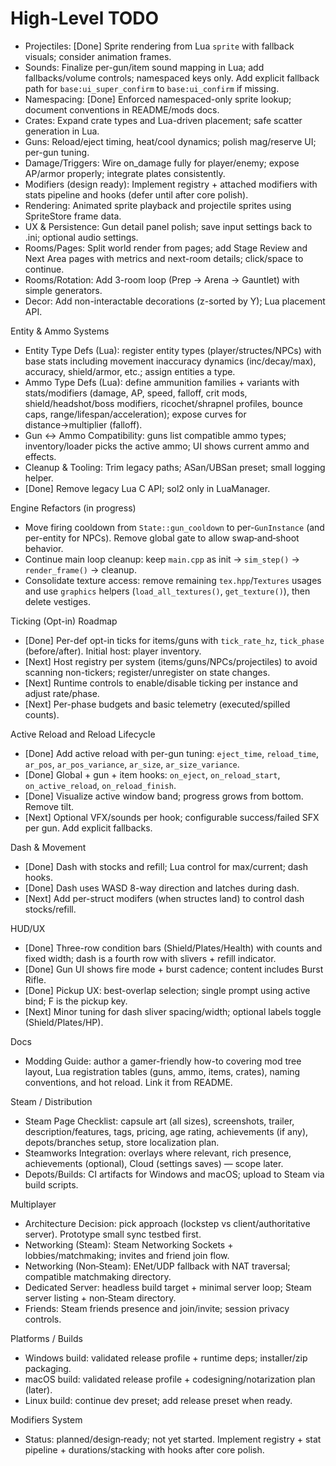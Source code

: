 High-Level TODO
===============

- Projectiles: [Done] Sprite rendering from Lua `sprite` with fallback visuals; consider animation frames.
- Sounds: Finalize per-gun/item sound mapping in Lua; add fallbacks/volume controls; namespaced keys only. Add explicit fallback path for `base:ui_super_confirm` to `base:ui_confirm` if missing.
- Namespacing: [Done] Enforced namespaced-only sprite lookup; document conventions in README/mods docs.
- Crates: Expand crate types and Lua-driven placement; safe scatter generation in Lua.
- Guns: Reload/eject timing, heat/cool dynamics; polish mag/reserve UI; per-gun tuning.
- Damage/Triggers: Wire on_damage fully for player/enemy; expose AP/armor properly; integrate plates consistently.
- Modifiers (design ready): Implement registry + attached modifiers with stats pipeline and hooks (defer until after core polish).
- Rendering: Animated sprite playback and projectile sprites using SpriteStore frame data.
- UX & Persistence: Gun detail panel polish; save input settings back to .ini; optional audio settings.
- Rooms/Pages: Split world render from pages; add Stage Review and Next Area pages with metrics and next-room details; click/space to continue.
- Rooms/Rotation: Add 3-room loop (Prep → Arena → Gauntlet) with simple generators.
- Decor: Add non-interactable decorations (z-sorted by Y); Lua placement API.

Entity & Ammo Systems
- Entity Type Defs (Lua): register entity types (player/structes/NPCs) with base stats including movement inaccuracy dynamics (inc/decay/max), accuracy, shield/armor, etc.; assign entities a type.
- Ammo Type Defs (Lua): define ammunition families + variants with stats/modifiers (damage, AP, speed, falloff, crit mods, shield/headshot/boss modifiers, ricochet/shrapnel profiles, bounce caps, range/lifespan/acceleration); expose curves for distance→multiplier (falloff).
- Gun ↔ Ammo Compatibility: guns list compatible ammo types; inventory/loader picks the active ammo; UI shows current ammo and effects.
- Cleanup & Tooling: Trim legacy paths; ASan/UBSan preset; small logging helper.
- [Done] Remove legacy Lua C API; sol2 only in LuaManager.

Engine Refactors (in progress)
- Move firing cooldown from `State::gun_cooldown` to per-`GunInstance` (and per-entity for NPCs). Remove global gate to allow swap‑and‑shoot behavior.
- Continue main loop cleanup: keep `main.cpp` as init → `sim_step()` → `render_frame()` → cleanup.
- Consolidate texture access: remove remaining `tex.hpp`/`Textures` usages and use `graphics` helpers (`load_all_textures()`, `get_texture()`), then delete vestiges.

Ticking (Opt-in) Roadmap
- [Done] Per-def opt-in ticks for items/guns with `tick_rate_hz`, `tick_phase` (before/after). Initial host: player inventory.
- [Next] Host registry per system (items/guns/NPCs/projectiles) to avoid scanning non-tickers; register/unregister on state changes.
- [Next] Runtime controls to enable/disable ticking per instance and adjust rate/phase.
- [Next] Per-phase budgets and basic telemetry (executed/spilled counts).

Active Reload and Reload Lifecycle
- [Done] Add active reload with per-gun tuning: `eject_time`, `reload_time`, `ar_pos`, `ar_pos_variance`, `ar_size`, `ar_size_variance`.
- [Done] Global + gun + item hooks: `on_eject`, `on_reload_start`, `on_active_reload`, `on_reload_finish`.
- [Done] Visualize active window band; progress grows from bottom. Remove tilt.
- [Next] Optional VFX/sounds per hook; configurable success/failed SFX per gun. Add explicit fallbacks.

Dash & Movement
- [Done] Dash with stocks and refill; Lua control for max/current; dash hooks.
- [Done] Dash uses WASD 8-way direction and latches during dash.
- [Next] Add per-struct modifers (when structes land) to control dash stocks/refill.

HUD/UX
- [Done] Three-row condition bars (Shield/Plates/Health) with counts and fixed width; dash is a fourth row with slivers + refill indicator.
- [Done] Gun UI shows fire mode + burst cadence; content includes Burst Rifle.
- [Done] Pickup UX: best-overlap selection; single prompt using active bind; F is the pickup key.
- [Next] Minor tuning for dash sliver spacing/width; optional labels toggle (Shield/Plates/HP).

Docs
- Modding Guide: author a gamer-friendly how-to covering mod tree layout, Lua registration tables (guns, ammo, items, crates), naming conventions, and hot reload. Link it from README.

Steam / Distribution
- Steam Page Checklist: capsule art (all sizes), screenshots, trailer, description/features, tags, pricing, age rating, achievements (if any), depots/branches setup, store localization plan.
- Steamworks Integration: overlays where relevant, rich presence, achievements (optional), Cloud (settings saves) — scope later.
- Depots/Builds: CI artifacts for Windows and macOS; upload to Steam via build scripts.

Multiplayer
- Architecture Decision: pick approach (lockstep vs client/authoritative server). Prototype small sync testbed first.
- Networking (Steam): Steam Networking Sockets + lobbies/matchmaking; invites and friend join flow.
- Networking (Non‑Steam): ENet/UDP fallback with NAT traversal; compatible matchmaking directory.
- Dedicated Server: headless build target + minimal server loop; Steam server listing + non‑Steam directory.
- Friends: Steam friends presence and join/invite; session privacy controls.

Platforms / Builds
- Windows build: validated release profile + runtime deps; installer/zip packaging.
- macOS build: validated release profile + codesigning/notarization plan (later).
- Linux build: continue dev preset; add release preset when ready.

Modifiers System
- Status: planned/design‑ready; not yet started. Implement registry + stat pipeline + durations/stacking with hooks after core polish.
